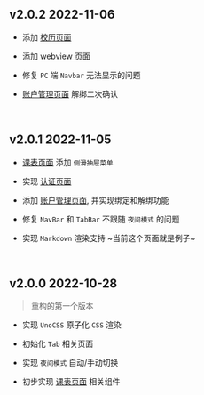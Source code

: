 ## v2.0.2 2022-11-06

- 添加 [校历页面](/pages/index/calendar/calendar)

- 添加 [webview 页面](/pages/webview/webview)

- 修复 `PC` 端 `Navbar` 无法显示的问题

- [账户管理页面](/pages/mine/account/account) 解绑二次确认

<br>

## v2.0.1 2022-11-05

- [课表页面](/pages/schedule/schedule) 添加 `侧滑抽屉菜单`

- 实现 [认证页面](/pages/auth/auth)

- 添加 [账户管理页面](/pages/mine/account/account), 并实现绑定和解绑功能

- 修复 `NavBar` 和 `TabBar` 不跟随 `夜间模式` 的问题

- 实现 `Markdown` 渲染支持 ~当前这个页面就是例子~

<br>

## v2.0.0 2022-10-28

> 重构的第一个版本

- 实现 `UnoCSS` 原子化 `CSS` 渲染

- 初始化 `Tab` 相关页面

- 实现 `夜间模式` 自动/手动切换

- 初步实现 [课表页面](/pages/schedule/schedule) 相关组件